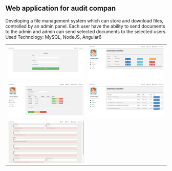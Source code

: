## Web application for audit compan

Developing a file management system which can store and download files, controlled by an admin panel. Each user have the ability to send documents to the admin and admin can send selected documents to the selected users.                                                                              
Used Technology: MySQL, NodeJS, Angular6 

<table>
  <tr>
    <td><img src="https://github.com/charindukavishan/AuditingHelpApp/blob/master/screenshots/login.png?fit=281%2C90&ssl=1" width="450"></td>
    <td><img src="https://github.com/charindukavishan/AuditingHelpApp/blob/master/screenshots/dashboard.png?fit=281%2C90&ssl=1" width="450"></td>
  </tr>
  <tr>
    <td><img src="https://github.com/charindukavishan/AuditingHelpApp/blob/master/screenshots/file_upload.png?fit=281%2C90&ssl=1" width="450"></td>
    <td><img src="https://github.com/charindukavishan/AuditingHelpApp/blob/master/screenshots/send.png?fit=281%2C90&ssl=1" width="450"></td>
  </tr>
  <tr>
    <td><img src="https://github.com/charindukavishan/AuditingHelpApp/blob/master/screenshots/registration_form.png?fit=281%2C90&ssl=1" width="450"></td>
  </tr>
</table>
